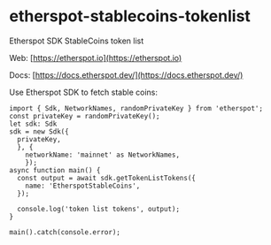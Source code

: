 # etherspot-stablecoins-tokenlist
Etherspot SDK StableCoins token list

Web: [https://etherspot.io](https://etherspot.io)

Docs: [https://docs.etherspot.dev/](https://docs.etherspot.dev/)

Use Etherspot SDK to fetch stable coins: 

```
import { Sdk, NetworkNames, randomPrivateKey } from 'etherspot';
const privateKey = randomPrivateKey();
let sdk: Sdk
sdk = new Sdk({
  privateKey,
  }, {
    networkName: 'mainnet' as NetworkNames,
    });
async function main() {
  const output = await sdk.getTokenListTokens({
    name: 'EtherspotStableCoins',
  });

  console.log('token list tokens', output);
}

main().catch(console.error);
